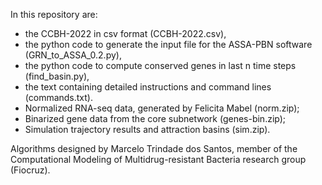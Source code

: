
In this repository are:

  - the CCBH-2022 in csv format (CCBH-2022.csv),
  - the python code to generate the input file for the ASSA-PBN software (GRN_to_ASSA_0.2.py),
  - the python code to compute conserved genes in last n time steps (find_basin.py),
  - the text containing detailed instructions and command lines (commands.txt).
  - Normalized RNA-seq data, generated by Felicita Mabel (norm.zip);
  - Binarized gene data from the core subnetwork (genes-bin.zip);
  - Simulation trajectory results and attraction basins (sim.zip).

Algorithms designed by Marcelo Trindade dos Santos, member of the Computational Modeling of Multidrug-resistant Bacteria research group (Fiocruz).

